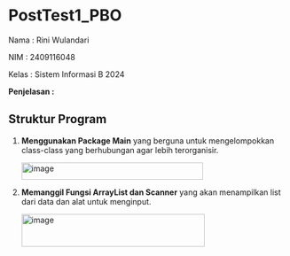 # PostTest1_PBO

Nama : Rini Wulandari

NIM : 2409116048

Kelas : Sistem Informasi B 2024

**Penjelasan :**
## Struktur Program
1. **Menggunakan Package Main** yang berguna untuk mengelompokkan class-class yang berhubungan agar lebih terorganisir.

   <img width="327" height="31" alt="image" src="https://github.com/user-attachments/assets/f9aeafec-98c6-418a-95ad-7fbced461558" />

2. **Memanggil Fungsi ArrayList dan Scanner** yang akan menampilkan list dari data dan alat untuk menginput.

   <img width="330" height="59" alt="image" src="https://github.com/user-attachments/assets/b5f350d5-10ee-46e0-921d-d5bacd077a19" />
   
